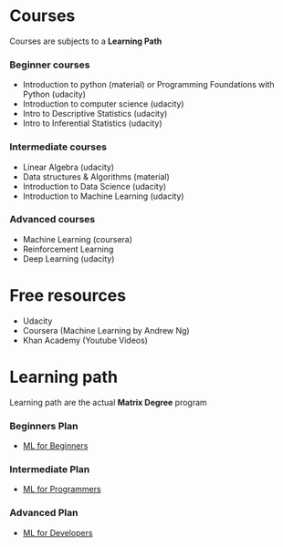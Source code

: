 # Courses
Courses are subjects to a <b>Learning Path</b>

### Beginner courses
- Introduction to python (material) or Programming Foundations with Python (udacity)
- Introduction to computer science (udacity)
- Intro to Descriptive Statistics (udacity)
- Intro to Inferential Statistics (udacity)

### Intermediate courses
- Linear Algebra (udacity)
- Data structures & Algorithms (material)
- Introduction to Data Science (udacity)
- Introduction to Machine Learning (udacity)

### Advanced courses
- Machine Learning (coursera)
- Reinforcement Learning
- Deep Learning (udacity)

# Free resources
- Udacity
- Coursera (Machine Learning by Andrew Ng)
- Khan Academy (Youtube Videos)

# Learning path
Learning path are the actual <b>Matrix Degree</b> program

### Beginners Plan
- [ML for Beginners](https://github.com/Param-Harrison/thematrixML/blob/master/ML-for-beginners.md)

### Intermediate Plan
- [ML for Programmers](https://github.com/Param-Harrison/thematrixML/blob/master/ML-for-programmers.md)

### Advanced Plan
- [ML for Developers](https://github.com/Param-Harrison/thematrixML/blob/master/ML-for-developers.md)
